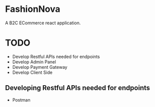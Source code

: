 # FashionNova
A B2C ECommerce react application.

# TODO
  - Develop Restful APIs needed for endpoints 
  - Develop Admin Panel
  - Develop Payment Gateway
  - Develop Client Side

## Developing Restful APIs needed for endpoints 
  - Postman
